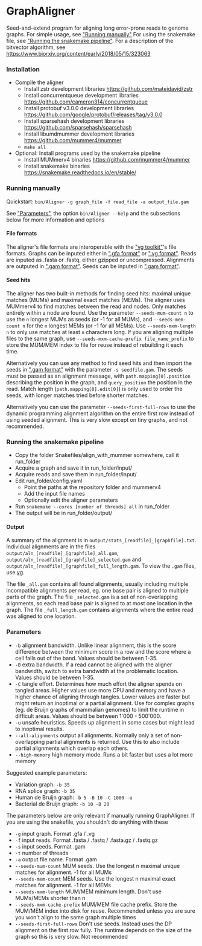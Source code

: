 # GraphAligner

Seed-and-extend program for aligning long error-prone reads to genome graphs. For simple usage, see ["Running manually"](#running-manually) For using the snakemake file, see ["Running the snakemake pipeline"](#running-the-snakemake-pipeline). For a description of the bitvector algorithm, see https://www.biorxiv.org/content/early/2018/05/15/323063

### Installation

- Compile the aligner
  - Install zstr development libraries https://github.com/mateidavid/zstr
  - Install concurrentqueue development libraries https://github.com/cameron314/concurrentqueue
  - Install protobuf v3.0.0 development libraries https://github.com/google/protobuf/releases/tag/v3.0.0
  - Install sparsehash development libraries https://github.com/sparsehash/sparsehash
  - Install libumdmummer development libraries https://github.com/mummer4/mummer
  - `make all`
- Optional: Install programs used by the snakemake pipeline
  - Install MUMmerv4 binaries https://github.com/mummer4/mummer
  - Install snakemake binaries https://snakemake.readthedocs.io/en/stable/

### Running manually

Quickstart: `bin/Aligner -g graph_file -f read_file -a output_file.gam`

See ["Parameters"](#parameters), the option `bin/Aligner --help` and the subsections below for more information and options

#### File formats

The aligner's file formats are interoperable with the ["vg toolkit"](https://github.com/vgteam/vg/)'s file formats. Graphs can be inputed either in [".gfa format"](https://github.com/GFA-spec/GFA-spec) or [".vg format"](https://github.com/vgteam/vg/blob/master/src/vg.proto). Reads are inputed as .fasta or .fastq, either gzipped or uncompressed. Alignments are outputed in [".gam format"](https://github.com/vgteam/vg/blob/master/src/vg.proto). Seeds can be inputed in [".gam format"](https://github.com/vgteam/vg/blob/master/src/vg.proto).

#### Seed hits

The aligner has two built-in methods for finding seed hits: maximal unique matches (MUMs) and maximal exact matches (MEMs). The aligner uses MUMmerv4 to find matches between the read and nodes. Only matches entirely within a node are found. Use the parameter `--seeds-mum-count n` to use the `n` longest MUMs as seeds (or -1 for all MUMs), and `--seeds-mem-count n` for the `n` longest MEMs (or -1 for all MEMs). Use `--seeds-mxm-length n` to only use matches at least `n` characters long. If you are aligning multiple files to the same graph, use `--seeds-mxm-cache-prefix file_name_prefix` to store the MUM/MEM index to file for reuse instead of rebuilding it each time.

Alternatively you can use any method to find seed hits and then import the seeds in [".gam format"](https://github.com/vgteam/vg/blob/master/src/vg.proto) with the parameter `-s seedfile.gam`. The seeds must be passed as an alignment message, with `path.mapping[0].position` describing the position in the graph, and `query_position` the position in the read. Match length (`path.mapping[0].edit[0]`) is only used to order the seeds, with longer matches tried before shorter matches.

Alternatively you can use the parameter `--seeds-first-full-rows` to use the dynamic programming alignment algorithm on the entire first row instead of using seeded alignment. This is very slow except on tiny graphs, and not recommended.

### Running the snakemake pipeline

- Copy the folder Snakefiles/align_with_mummer somewhere, call it run_folder
- Acquire a graph and save it in run_folder/input/
- Acquire reads and save them in run_folder/input/
- Edit run_folder/config.yaml
  - Point the paths at the repository folder and mummerv4
  - Add the input file names
  - Optionally edit the aligner parameters
- Run `snakemake --cores [number of threads] all` in run_folder
- The output will be in run_folder/output/

#### Output

A summary of the alignment is in `output/stats_[readfile]_[graphfile].txt`. Individual alignments are in the files `output/aln_[readfile]_[graphfile]_all.gam`, `output/aln_[readfile]_[graphfile]_selected.gam` and `output/aln_[readfile]_[graphfile]_full_length.gam`. To view the `.gam` files, use [vg](https://github.com/vgteam/vg/). 

The file `_all.gam` contains all found alignments, usually including multiple incompatible alignments per read, eg. one base pair is aligned to multiple parts of the graph. The file `_selected.gam` is a set of non-overlapping alignments, so each read base pair is aligned to at most one location in the graph. The file `_full_length.gam` contains alignments where the entire read was aligned to one location.

### Parameters

- `-b` alignment bandwidth. Unlike linear alignment, this is the score difference between the minimum score in a row and the score where a cell falls out of the band. Values should be between 1-35.
- `-B` extra bandwidth. If a read cannot be aligned with the aligner bandwidth, switch to extra bandwidth at the problematic location. Values should be between 1-35.
- `-C` tangle effort. Determines how much effort the aligner spends on tangled areas. Higher values use more CPU and memory and have a higher chance of aligning through tangles. Lower values are faster but might return an inoptimal or a partial alignment. Use for complex graphs (eg. de Bruijn graphs of mammalian genomes) to limit the runtime in difficult areas. Values should be between 1'000 - 500'000.
- `-u` unsafe heuristics. Speeds up alignment in some cases but might lead to inoptimal results.
- `--all-alignments` output all alignments. Normally only a set of non-overlapping partial alignments is returned. Use this to also include partial alignments which overlap each others.
- `--high-memory` high memory mode. Runs a bit faster but uses a lot more memory

Suggested example parameters:
- Variation graph: `-b 35`
- RNA splice graph: `-b 35`
- Human de Bruijn graph: `-b 5 -B 10 -C 1000 -u`
- Bacterial de Bruijn graph: `-b 10 -B 20`

The parameters below are only relevant if manually running GraphAligner. If you are using the snakefile, you shouldn't do anything with these

- `-g` input graph. Format .gfa / .vg
- `-f` input reads. Format .fasta / .fastq / .fasta.gz / .fastq.gz
- `-s` input seeds. Format .gam
- `-t` number of threads
- `-a` output file name. Format .gam
- `--seeds-mum-count` MUM seeds. Use the longest n maximal unique matches for alignment. -1 for all MUMs
- `--seeds-mem-count` MEM seeds. Use the longest n maximal exact matches for alignment. -1 for all MEMs
- `--seeds-mxm-length` MUM/MEM minimum length. Don't use MUMs/MEMs shorter than n
- `--seeds-mxm-cache-prefix` MUM/MEM file cache prefix. Store the MUM/MEM index into disk for reuse. Recommended unless you are sure you won't align to the same graph multiple times
- `--seeds-first-full-rows` Don't use seeds. Instead uses the DP alignment on the first row fully. The runtime depends on the size of the graph so this is very slow. Not recommended
